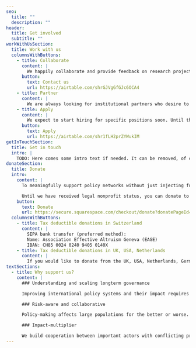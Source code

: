```yaml
---
seo:
  title: ""
  description: ""
header:
  title: Get involved
  subtitle: ""
workWithUsSection:
  title: Work with us
  columnsWithButtons:
    - title: Collaborate
      content: |
        We happily collaborate and provide feedback on research projects aiming to contribute to fields of our interest.
      button:
        text: Contact us
        url: https://airtable.com/shrGJVgGfGJc6OCA4
    - title: Partner
      content: |
        We are always looking for institutional partners who desire to improve their decision-making to benefit future generations.
    - title: Apply
      content: |
        We expect to start hiring for specific positions soon. Until then, you can send in a general application.
      button:
        text: Apply
        url: https://airtable.com/shr1fLH2prZYWukIM
getInTouchSection:
  title: Get in touch
  intro: |
    TODO: Here comes some intro text if needed. It can be removed, of course!
donateSection:
  title: Donate
  intro:
    content: |
      To meaningfully support policy networks without just injecting further noise into the system, we have to build capacity sustainably. With a team of three FTE until 2022 and five the following year, our current room for more funding until the end of 2022 is at least CHF 545,000.

      Until we have received legal nonprofit status, you can donate to Effective Altruism Geneva - an established Swiss nonprofit organization supporting our launch.
    button:
      text: Donate
      url: https://secure.squarespace.com/checkout/donate?donatePageId=5c003973c2241b0a1e7b9388
  columnsWithButtons:
    - title: Tax deductible donations in Switzerland
      content: |
        SEPA bank transfer (preferred method):  
        Name: Association Effective Altruism Geneva (EAGE)  
        IBAN: CH85 0024 0240 9405 0140X
    - title: Tax deductible donations in UK, USA, Netherlands
      content: |
        If you would like to donate from the UK, USA, Netherlands, Germany or more than $10'000 (equivalent), please [get in touch](#get-in-touch). This is to grant tax-deductibility status through one of our partner organizations.
textSections:
  - title: Why support us?
    content: |
      ### Understanding and scaling longterm governance

      Improving international policy systems and their impact requires a detailed understanding of their functioning. Our work pioneers systematic experimentation.

      ### Risk-aware and collaborative

      Policy-making affects large populations for the better or worse. We test our ideas cautiously and scale only if all our stakeholders deem a project robustly beneficial.

      ### Impact-multiplier

      We build cooperation between important actors with conflicting preferences by facilitating mutual understanding, information exchange and collective prioritization.
---
```

